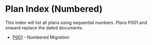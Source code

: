 # Plan Index (Numbered)

This index will list all plans using sequential numbers. Plans P001 and onward replace the dated documents.

- [P001](P001.md) - Numbered Migration
